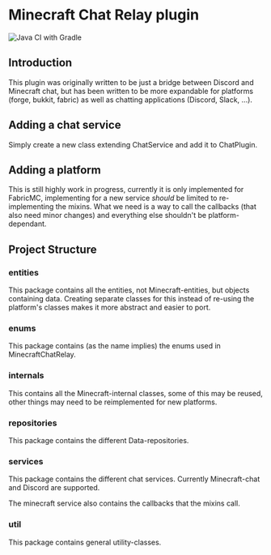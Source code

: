 # Minecraft Chat Relay plugin

![Java CI with Gradle](https://github.com/Robbe7730/MinecraftChatRelay/workflows/Java%20CI%20with%20Gradle/badge.svg)

## Introduction

This plugin was originally written to be just a bridge between Discord and Minecraft chat, but has been written to be more expandable for platforms (forge, bukkit, fabric) as well as chatting applications (Discord, Slack, ...).

## Adding a chat service

Simply create a new class extending ChatService and add it to ChatPlugin.

## Adding a platform

This is still highly work in progress, currently it is only implemented for FabricMC, implementing for a new service _should_ be limited to re-implementing the mixins. What we need is a way to call the callbacks (that also need minor changes) and everything else shouldn't be platform-dependant.

## Project Structure

### entities

This package contains all the entities, not Minecraft-entities, but objects containing data. Creating separate classes for this instead of re-using the platform's classes makes it more abstract and easier to port.

### enums

This package contains (as the name implies) the enums used in MinecraftChatRelay.

### internals

This contains all the Minecraft-internal classes, some of this may be reused, other things may need to be reimplemented for new platforms.

### repositories

This package contains the different Data-repositories.

### services

This package contains the different chat services. Currently Minecraft-chat and Discord are supported.

The minecraft service also contains the callbacks that the mixins call.

### util

This package contains general utility-classes.

